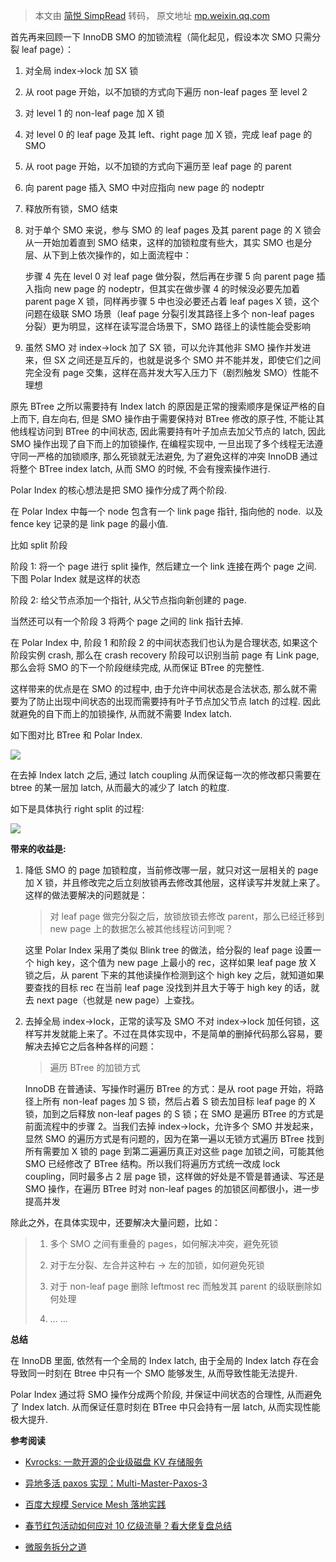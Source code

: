 > 本文由 [简悦 SimpRead](http://ksria.com/simpread/) 转码， 原文地址 [mp.weixin.qq.com](https://mp.weixin.qq.com/s?__biz=MzAwMDU1MTE1OQ==&mid=2653555932&idx=1&sn=fb9366ca0a628c88d3dc44351be0d051&chksm=81399d44b64e145235034bdf7bab907cfaaf13eeda7e6c4fa8be9044aaa215f691b06d02e76e&mpshare=1&scene=1&srcid=06199NxfeSETuxURdNlRXfZN&sharer_sharetime=1624092982721&sharer_shareid=7fece245937ac96f04f0fb8e1311fff1#rd)

首先再来回顾一下 InnoDB SMO 的加锁流程（简化起见，假设本次 SMO 只需分裂 leaf page）：

1.  对全局 index->lock 加 SX 锁
    
2.  从 root page 开始，以不加锁的方式向下遍历 non-leaf pages 至 level 2
    
3.  对 level 1 的 non-leaf page 加 X 锁
    
4.  对 level 0 的 leaf page 及其 left、right page 加 X 锁，完成 leaf page 的 SMO
    
5.  从 root page 开始，以不加锁的方式向下遍历至 leaf page 的 parent
    
6.  向 parent page 插入 SMO 中对应指向 new page 的 nodeptr
    
7.  释放所有锁，SMO 结束
    

1.  对于单个 SMO 来说，参与 SMO 的 leaf pages 及其 parent page 的 X 锁会从一开始加着直到 SMO 结束，这样的加锁粒度有些大，其实 SMO 也是分层、从下到上依次操作的，如上面流程中：
    
    步骤 4 先在 level 0 对 leaf page 做分裂，然后再在步骤 5 向 parent page 插入指向 new page 的 nodeptr，但其实在做步骤 4 的时候没必要先加着 parent page X 锁，同样再步骤 5 中也没必要还占着 leaf pages X 锁，这个问题在级联 SMO 场景（leaf page 分裂引发其路径上多个 non-leaf pages 分裂）更为明显，这样在读写混合场景下，SMO 路径上的读性能会受影响
    
2.  虽然 SMO 对 index->lock 加了 SX 锁，可以允许其他非 SMO 操作并发进来，但 SX 之间还是互斥的，也就是说多个 SMO 并不能并发，即使它们之间完全没有 page 交集，这样在高并发大写入压力下（剧烈触发 SMO）性能不理想
    

原先 BTree 之所以需要持有 Index latch 的原因是正常的搜索顺序是保证严格的自上而下, 自左向右, 但是 SMO 操作由于需要保持对 BTree 修改的原子性, 不能让其他线程访问到 BTree 的中间状态, 因此需要持有叶子加点去加父节点的 latch, 因此 SMO 操作出现了自下而上的加锁操作, 在编程实现中, 一旦出现了多个线程无法遵守同一严格的加锁顺序, 那么死锁就无法避免, 为了避免这样的冲突 InnoDB 通过将整个 BTree index latch, 从而 SMO 的时候, 不会有搜索操作进行.

Polar Index 的核心想法是把 SMO 操作分成了两个阶段.

在 Polar Index 中每一个 node 包含有一个 link page 指针, 指向他的 node.  以及 fence key 记录的是 link page 的最小值.

比如 split 阶段

阶段 1: 将一个 page 进行 split 操作,  然后建立一个 link 连接在两个 page 之间. 下图 Polar Index 就是这样的状态

阶段 2: 给父节点添加一个指针, 从父节点指向新创建的 page.

当然还可以有一个阶段 3 将两个 page 之间的 link 指针去掉.

在 Polar Index 中, 阶段 1 和阶段 2 的中间状态我们也认为是合理状态, 如果这个阶段实例 crash, 那么在 crash recovery 阶段可以识别当前 page 有 Link page, 那么会将 SMO 的下一个阶段继续完成, 从而保证 BTree 的完整性.

这样带来的优点是在 SMO 的过程中, 由于允许中间状态是合法状态, 那么就不需要为了防止出现中间状态的出现而需要持有叶子节点加父节点 latch 的过程. 因此就避免的自下而上的加锁操作, 从而就不需要 Index latch.

如下图对比 BTree 和 Polar Index.

![](https://mmbiz.qpic.cn/mmbiz_png/y7l9KJ42n2zlezGv3JUb0rjU4SLcHchWjFG9JU7GrNjUE4sPmt7jP2BW6n6tBN9BMtH8onVHQyTxGvJibg5ENfA/640?wx_fmt=png)

在去掉 Index latch 之后, 通过 latch coupling 从而保证每一次的修改都只需要在 btree 的某一层加 latch, 从而最大的减少了 latch 的粒度.

如下是具体执行 right split 的过程:

![](https://mmbiz.qpic.cn/mmbiz_png/y7l9KJ42n2zlezGv3JUb0rjU4SLcHchW7JTk8loKzfUWicydLdaOGnUP4TvdoGSX6X0ia69XNrPED6jNjRibNDlOw/640?wx_fmt=png)

**带来的收益是:**

1.  降低 SMO 的 page 加锁粒度，当前修改哪一层，就只对这一层相关的 page 加 X 锁，并且修改完之后立刻放锁再去修改其他层，这样读写并发就上来了。这样的做法要解决的问题就是：
    
    > 对 leaf page 做完分裂之后，放锁放锁去修改 parent，那么已经迁移到 new page 上的数据怎么被其他线程访问到呢？
    
    这里 Polar Index 采用了类似 Blink tree 的做法，给分裂的 leaf page 设置一个 high key，这个值为 new page 上最小的 rec，这样如果 leaf page 放 X 锁之后，从 parent 下来的其他读操作检测到这个 high key 之后，就知道如果要查找的目标 rec 在当前 leaf page 没找到并且大于等于 high key 的话，就去 next page（也就是 new page）上查找。
    
2.  去掉全局 index->lock，正常的读写及 SMO 不对 index->lock 加任何锁，这样写并发就能上来了。不过在具体实现中，不是简单的删掉代码那么容易，要解决去掉它之后各种各样的问题：
    
    > 遍历 BTree 的加锁方式
    
    InnoDB 在普通读、写操作时遍历 BTree 的方式：是从 root page 开始，将路径上所有 non-leaf pages 加 S 锁，然后占着 S 锁去加目标 leaf page 的 X 锁，加到之后释放 non-leaf pages 的 S 锁；在 SMO 是遍历 BTree 的方式是前面流程中的步骤 2。当我们去掉 index->lock，允许多个 SMO 并发起来，显然 SMO 的遍历方式是有问题的，因为在第一遍以无锁方式遍历 BTree 找到所有需要加 X 锁的 page 到第二遍遍历真正对这些 page 加锁之间，可能其他 SMO 已经修改了 BTree 结构。所以我们将遍历方式统一改成 lock coupling，同时最多占 2 层 page 锁，这样做的好处是不管是普通读、写还是 SMO 操作，在遍历 BTree 时对 non-leaf pages 的加锁区间都很小，进一步提高并发
    

除此之外，在具体实现中，还要解决大量问题，比如：

> 1.  多个 SMO 之间有重叠的 pages，如何解决冲突，避免死锁
>     
> 2.  对于左分裂、左合并这种右 -> 左的加锁，如何避免死锁
>     
> 3.  对于 non-leaf page 删除 leftmost rec 而触发其 parent 的级联删除如何处理
>     
> 4.  … …
>     

**总结**

在 InnoDB 里面, 依然有一个全局的 Index latch, 由于全局的 Index latch 存在会导致同一时刻在 Btree 中只有一个 SMO 能够发生, 从而导致性能无法提升.

Polar Index 通过将 SMO 操作分成两个阶段, 并保证中间状态的合理性, 从而避免了 Index latch. 从而保证任意时刻在 BTree 中只会持有一层 latch, 从而实现性能极大提升.

**参考阅读**  

*   [Kvrocks: 一款开源的企业级磁盘 KV 存储服务](http://mp.weixin.qq.com/s?__biz=MzAwMDU1MTE1OQ==&mid=2653555924&idx=1&sn=e018ed7e8dabc2a99bcdc322f9598211&chksm=81399d4cb64e145aa758742083ef7d4180e86d14cd6802875a0bd7f64f4ccec831e5419fd0a9&scene=21#wechat_redirect)  
    
*   [异地多活 paxos 实现：Multi-Master-Paxos-3](http://mp.weixin.qq.com/s?__biz=MzAwMDU1MTE1OQ==&mid=2653555895&idx=1&sn=6e1237d48487b36adebecde28704db61&chksm=81399d2fb64e14396d52aa71cd13a7e6b7bf02de218508905f61bc7d6234443fa2a081803baf&scene=21#wechat_redirect)  
    
*   [百度大规模 Service Mesh 落地实践](http://mp.weixin.qq.com/s?__biz=MzAwMDU1MTE1OQ==&mid=2653555866&idx=1&sn=8a8734e8d1d9b4093ee38206105189b7&chksm=81399d02b64e1414a83c3673f72be7e268e13f518bd5e82db3c5c870c0e9e2cf10fb7f69910f&scene=21#wechat_redirect)  
    
*   [春节红包活动如何应对 10 亿级流量？看大佬复盘总结](http://mp.weixin.qq.com/s?__biz=MzAwMDU1MTE1OQ==&mid=2653555824&idx=1&sn=48b13160ac74e851e654c95a9f9d8bfc&chksm=81399de8b64e14fe1bce230c88f0624bb57c6f2dbd1e43b60216526e49bbff9b21615f7de14d&scene=21#wechat_redirect)  
    
*   [微服务拆分之道](http://mp.weixin.qq.com/s?__biz=MzAwMDU1MTE1OQ==&mid=2653555796&idx=1&sn=03dd951bba1977ca7fc04e5e202568c2&chksm=81399dccb64e14da2fe29de49861a71ce84ec4b0cf4b98defffacb18d70e5e7788ac8c5bbaad&scene=21#wechat_redirect)